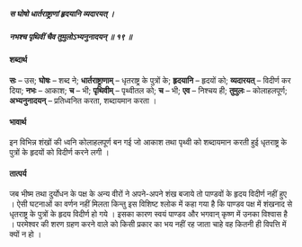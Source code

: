 ##### स घोषो धार्तराष्ट्राणां हृदयानि व्यदारयत् ।
##### नभश्च पृथिवीं चैव तुमुलोऽभ्यनुनादयन् ॥ १९ ॥

#### शब्दार्थ

**सः** – उस; **घोषः** – शब्द ने; **धार्तराष्ट्राणाम्** – धृतराष्ट्र के पुत्रों के;  **हृदयानि** – हृदयों को; **व्यदारयत्** – विदीर्ण कर दिया; **नभः** – आकाश; **च** – भी; **पृथिवीम्** – पृथ्वीतल को; **च** – भी; **एव** – निश्चय ही; **तुमुलः** – कोलाहलपूर्ण; **अभ्यनुनादयन्** – प्रतिध्वनित करता, शब्दायमान करता ।

#### भावार्थ

इन विभिन्न शंखों की ध्वनि कोलाहलपूर्ण बन गई जो आकाश तथा पृथ्वी को शब्दायमान करती हुई धृतराष्ट्र के पुत्रों के हृदयों को विदीर्ण करने लगी ।

#### तात्पर्य

जब भीष्म तथा दुर्योधन के पक्ष के अन्य वीरों ने अपने-अपने शंख बजाये तो पाण्डवों के हृदय विदीर्ण नहीं हुए । ऐसी घटनाओं का वर्णन नहीं मिलता किन्तु इस विशिष्ट श्लोक में कहा गया है कि पाण्डव पक्ष में शंखनाद से धृतराष्ट्र के पुत्रों के हृदय विदीर्ण हो गये । इसका कारण स्वयं पाण्डव और भगवान् कृष्ण में उनका विश्वास है । परमेश्वर की शरण ग्रहण करने वाले को किसी प्रकार का भय नहीं रह जाता चाहे वह कितनी ही विपत्ति में क्यों न हो ।